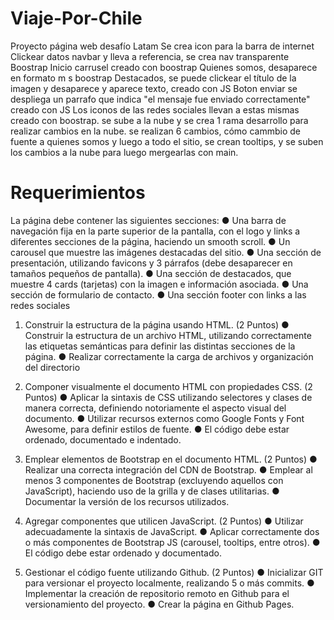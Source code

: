 # Viaje-Por-Chile
Proyecto página web desafío Latam 
Se crea icon para la barra de internet
Clickear datos navbar y lleva a referencia, se crea nav transparente Boostrap
Inicio carrusel creado con boostrap
Quienes somos, desaparece en formato m s boostrap 
Destacados, se puede clickear el título de la imagen y desaparece y aparece texto, creado con JS
Boton enviar se despliega un parrafo que indica "el mensaje fue enviado correctamente"  creado con JS
Los iconos de las redes sociales llevan a estas mismas creado con boostrap.
se sube a la nube y se crea 1 rama desarrollo para realizar cambios en la nube.
se realizan 6 cambios, cómo cammbio de fuente a quienes somos y luego a todo el sitio,
se crean tooltips, y se suben los cambios a la nube para luego mergearlas con main.

# Requerimientos
La página debe contener las siguientes secciones:
● Una barra de navegación fija en la parte superior de la pantalla, con el logo y links a
diferentes secciones de la página, haciendo un smooth scroll.
● Un carousel que muestre las imágenes destacadas del sitio.
● Una sección de presentación, utilizando favicons y 3 párrafos (debe desaparecer en
tamaños pequeños de pantalla).
● Una sección de destacados, que muestre 4 cards (tarjetas) con la imagen e
información asociada.
● Una sección de formulario de contacto.
● Una sección footer con links a las redes sociales

1. Construir la estructura de la página usando HTML.
(2 Puntos)
● Construir la estructura de un archivo HTML, utilizando correctamente las
etiquetas semánticas para definir las distintas secciones de la página.
● Realizar correctamente la carga de archivos y organización del directorio

2. Componer visualmente el documento HTML con propiedades CSS.
(2 Puntos)
● Aplicar la sintaxis de CSS utilizando selectores y clases de manera correcta,
definiendo notoriamente el aspecto visual del documento.
● Utilizar recursos externos como Google Fonts y Font Awesome, para definir
estilos de fuente.
● El código debe estar ordenado, documentado e indentado.

3. Emplear elementos de Bootstrap en el documento HTML.
(2 Puntos)
● Realizar una correcta integración del CDN de Bootstrap.
● Emplear al menos 3 componentes de Bootstrap (excluyendo aquellos con
JavaScript), haciendo uso de la grilla y de clases utilitarias.
● Documentar la versión de los recursos utilizados.

4. Agregar componentes que utilicen JavaScript.
(2 Puntos)
● Utilizar adecuadamente la sintaxis de JavaScript.
● Aplicar correctamente dos o más componentes de Bootstrap JS (carousel,
tooltips, entre otros).
● El código debe estar ordenado y documentado.

5. Gestionar el código fuente utilizando Github.
(2 Puntos)
● Inicializar GIT para versionar el proyecto localmente, realizando 5 o más
commits.
● Implementar la creación de repositorio remoto en Github para el
versionamiento del proyecto.
● Crear la página en Github Pages.
